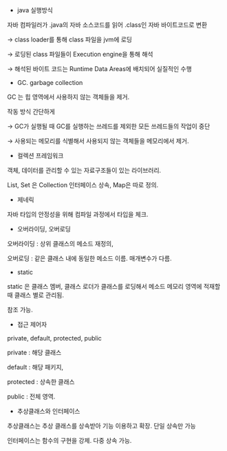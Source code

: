 - java 실행방식

자바 컴파일러가 .java의 자바 소스코드를 읽어 .class인 자바 바이트코드로 변환

→ class loader를 통해 class 파일을 jvm에 로딩

→ 로딩된 class 파일들이 Execution engine을 통해 해석

→ 해석된 바이트 코드는 Runtime Data Areas에 배치되어 실질적인 수행


- GC. garbage collection

GC 는 힙 영역에서 사용하지 않는 객체들을 제거.

작동 방식 간단하게

→ GC가 실행될 때 GC를 실행하는 쓰레드를 제외한 모든 쓰레드들의 작업이 중단

→ 사용되는 메모리를 식별해서 사용되지 않는 객체들을 메모리에서 제거.


- 컬렉션 프레임워크

객체, 데이터를 관리할 수 있는 자료구조들이 있는 라이브러리. 

List, Set 은 Collection 인터페이스 상속, Map은 따로 정의.


- 제네릭

자바 타입의 안정성을 위해 컴파일 과정에서 타입을 체크.


- 오버라이딩, 오버로딩

오버라이딩 : 상위 클래스의 메소드 재정의, 

오버로딩 : 같은 클래스 내에 동일한 메소드 이름. 매개변수가 다름.


- static

static 은 클래스 멤버, 클래스 로더가 클래스를 로딩해서 메소드 메모리 영역에 적재할 때 클래스 별로 관리됨. 

참조 가능.


- 접근 제어자

private, default, protected, public

private : 해당 클래스

default : 해당 패키지,

protected : 상속한 클래스 

public : 전체 영역.


- 추상클래스와 인터페이스

추상클래스는 추상 클래스를 상속받아 기능 이용하고 확장. 단일 상속만 가능

인터페이스는 함수의 구현을 강제. 다중 상속 가능.
